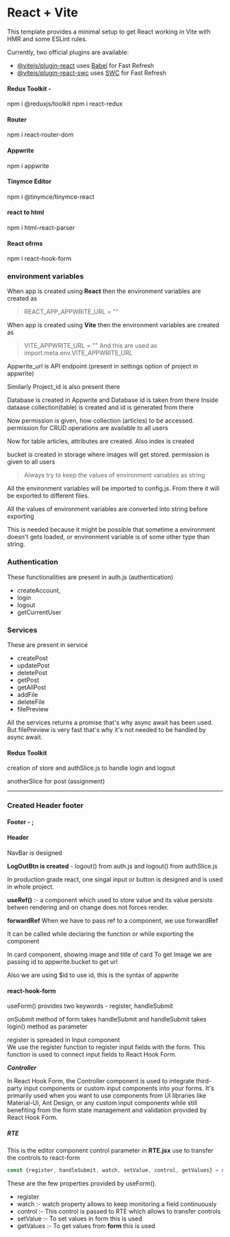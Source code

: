 # React + Vite

This template provides a minimal setup to get React working in Vite with HMR and some ESLint rules.

Currently, two official plugins are available:

- [@vitejs/plugin-react](https://github.com/vitejs/vite-plugin-react/blob/main/packages/plugin-react/README.md) uses [Babel](https://babeljs.io/) for Fast Refresh
- [@vitejs/plugin-react-swc](https://github.com/vitejs/vite-plugin-react-swc) uses [SWC](https://swc.rs/) for Fast Refresh



#### Redux Toolkit - 
npm i @reduxjs/toolkit
npm i react-redux

#### Router
npm i react-router-dom

#### Appwrite
npm i appwrite

#### Tinymce Editor
npm i @tinymce/tinymce-react

#### react to html
npm i html-react-parser

#### React ofrms
npm i react-hook-form


### environment variables

When app is created using **React** then the environment variables are created as
> REACT_APP_APPWRITE_URL = ""

When app is created using **Vite** then the environment variables are created as
> VITE_APPWRITE_URL = ""
And this are used as 
> import.meta.env.VITE_APPWRITE_URL

Appwrite_url is API endpoint (present in settings option of project in appwrite)

Similarly Project_id is also present there

Database is created in Appwrite and Database id is taken from there
Inside dataase collection(table) is created and id is generated from there

Now permission is given, how collection (articles) to be accessed. 
permission for CRUD operations are available to all users

Now for table articles, attributes are created. Also index is created

bucket is created in storage where images will get stored. permission is given to all users


> Always try to keep the values of environment variables as string

All the environment variables will be imported to config.js. From there it will be exported to different files.

All the values of environment variables are converted into string before exporting

This is needed because it might be possible that sometime a environment doesn't gets loaded, or environment variable is of some other type than string.


### Authentication

These functionalities are present in auth.js (authentication)
- createAccount, 
- login 
- logout
- getCurrentUser

### Services

These are present in service
- createPost
- updatePost
- deletePost
- getPost
- getAllPost
- addFile
- deleteFile
- filePreview

All the services returns a promise that's why async await has been used. But filePreview is very fast that's why it's not needed to be handled by async await.


#### Redux Toolkit

creation of store and authSlice.js to handle login and logout

anotherSlice for post (assignment)

----


### Created Header footer

#### Footer - ;

#### Header 

NavBar is designed 

**LogOutBtn is created** - logout() from auth.js and logout() from authSlice.js 

In production grade react, one singal input or button is designed and is used in whole project.

**useRef()** :- a component which used to store value and its value persists betwen rendering and on change does not forces render.

**forwardRef** When we have to pass ref to a component, we use forwardRef

It can be called while declaring the function or while exporting the component

In card component, showing image and title of card
To get Image we are passing id to appwrite.bucket to get url

Also we are using $id to use id, this is the syntax of appwrite



#### react-hook-form

useForm() provides two keywords - register, handleSubmit

onSubmit method of form takes handleSubmit and handleSubmit takes login() method as parameter

register is spreaded in Input component \
We use the register function to register input fields with the form. This function is used to connect input fields to React Hook Form.

***Controller***

In React Hook Form, the Controller component is used to integrate third-party input components or custom input components into your forms. It's primarily used when you want to use components from UI libraries like Material-UI, Ant Design, or any custom input components while still benefiting from the form state management and validation provided by React Hook Form.


##### RTE
This is the editor component
control parameter in **RTE.jsx** use to transfer the controls to react-form

```Javascript
const {register, handleSubmit, watch, setValue, control, getValues} = useForm()
```

These are the few properties provided by useForm().

- register
- watch :- watch property allows to keep monitoring a field continuously
- control :- This control is passed to RTE which allows to transfer controls
- setValue :- To set values in form this is used
- getValues :- To get values from **form** this is used

